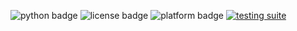 ![python badge](https://img.shields.io/badge/language-python-blue)
![license badge](https://img.shields.io/badge/license-GPL--2.0--license-red)
![platform badge](https://img.shields.io/badge/platform-linux-ffa500)
[![testing suite](https://github.com/Test-Org-2160/Test-Repo-1/actions/workflows/python-app.yml/badge.svg)](https://github.com/Test-Org-2160/Test-Repo-1/actions/workflows/python-app.yml)